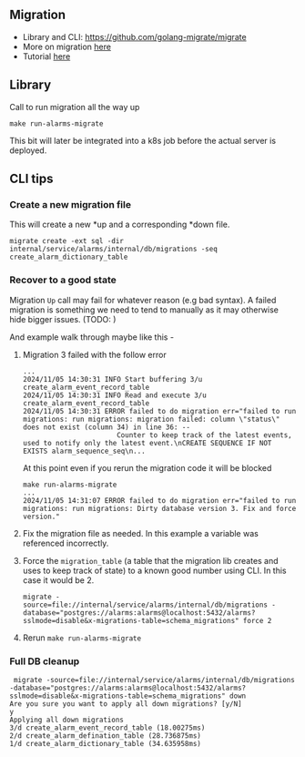## Migration

- Library and CLI: https://github.com/golang-migrate/migrate
- More on migration [here](https://github.com/golang-migrate/migrate/blob/c378583d782e026f472dff657bfd088bf2510038/MIGRATIONS.md)
- Tutorial [here](https://github.com/golang-migrate/migrate/blob/c378583d782e026f472dff657bfd088bf2510038/database/postgres/TUTORIAL.md)


## Library 

Call to run migration all the way up

```shell
make run-alarms-migrate
```

This bit will later be integrated into a k8s job before the actual server is deployed. 

## CLI tips

### Create a new migration file

This will create a new *up and a corresponding *down file. 
```shell
migrate create -ext sql -dir internal/service/alarms/internal/db/migrations -seq create_alarm_dictionary_table
```

### Recover to a good state

Migration `Up` call may fail for whatever reason (e.g bad syntax). A failed migration is something we need to tend to manually
as it may otherwise hide bigger issues. (TODO: )

And example walk through maybe like this -

1. Migration 3 failed with the follow error
   ```shell
   ...
   2024/11/05 14:30:31 INFO Start buffering 3/u create_alarm_event_record_table
   2024/11/05 14:30:31 INFO Read and execute 3/u create_alarm_event_record_table
   2024/11/05 14:30:31 ERROR failed to do migration err="failed to run migrations: run migrations: migration failed: column \"status\" does not exist (column 34) in line 36: -- 
                          Counter to keep track of the latest events, used to notify only the latest event.\nCREATE SEQUENCE IF NOT EXISTS alarm_sequence_seq\n...
   ```
   
   At this point even if you rerun the migration code it will be blocked
   ```shell
   make run-alarms-migrate
   ...
   2024/11/05 14:31:07 ERROR failed to do migration err="failed to run migrations: run migrations: Dirty database version 3. Fix and force version."
   ```

2. Fix the migration file as needed. In this example a variable was referenced incorrectly. 
3. Force the `migration_table` (a table that the migration lib creates and uses to keep track of state) to a known good number using CLI. In this case it would be 2. 
   ```shell
   migrate -source=file://internal/service/alarms/internal/db/migrations -database="postgres://alarms:alarms@localhost:5432/alarms?sslmode=disable&x-migrations-table=schema_migrations" force 2
   ```
4. Rerun `make run-alarms-migrate`

### Full DB cleanup 

```shell
 migrate -source=file://internal/service/alarms/internal/db/migrations -database="postgres://alarms:alarms@localhost:5432/alarms?sslmode=disable&x-migrations-table=schema_migrations" down                                                                                                  
Are you sure you want to apply all down migrations? [y/N]
y
Applying all down migrations
3/d create_alarm_event_record_table (18.00275ms)
2/d create_alarm_defination_table (28.736875ms)
1/d create_alarm_dictionary_table (34.635958ms)
```